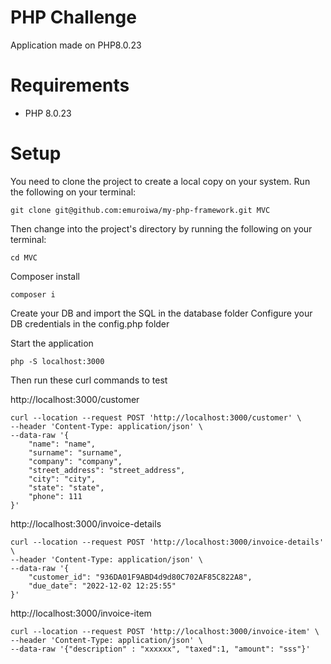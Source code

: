 # PHP Challenge

Application made on PHP8.0.23

# Requirements

-   PHP 8.0.23


# Setup

You need to clone the project to create a local copy on your system.
Run the following on your terminal:

```
git clone git@github.com:emuroiwa/my-php-framework.git MVC
```

Then change into the project's directory by running the following on your terminal:

```
cd MVC
```

Composer install

```shell
composer i
```

Create your DB and import the SQL in the database folder
Configure your DB credentials in the config.php folder


Start the application

```shell
php -S localhost:3000
```

Then run these curl commands to test

http://localhost:3000/customer

```shell
curl --location --request POST 'http://localhost:3000/customer' \
--header 'Content-Type: application/json' \
--data-raw '{
    "name": "name",
    "surname": "surname",
    "company": "company",
    "street_address": "street_address",
    "city": "city",
    "state": "state",
    "phone": 111
}'
```

http://localhost:3000/invoice-details

```shell
curl --location --request POST 'http://localhost:3000/invoice-details' \
--header 'Content-Type: application/json' \
--data-raw '{
    "customer_id": "936DA01F9ABD4d9d80C702AF85C822A8",
    "due_date": "2022-12-02 12:25:55"
}'
```


http://localhost:3000/invoice-item

```shell
curl --location --request POST 'http://localhost:3000/invoice-item' \
--header 'Content-Type: application/json' \
--data-raw '{"description" : "xxxxxx", "taxed":1, "amount": "sss"}'
```

